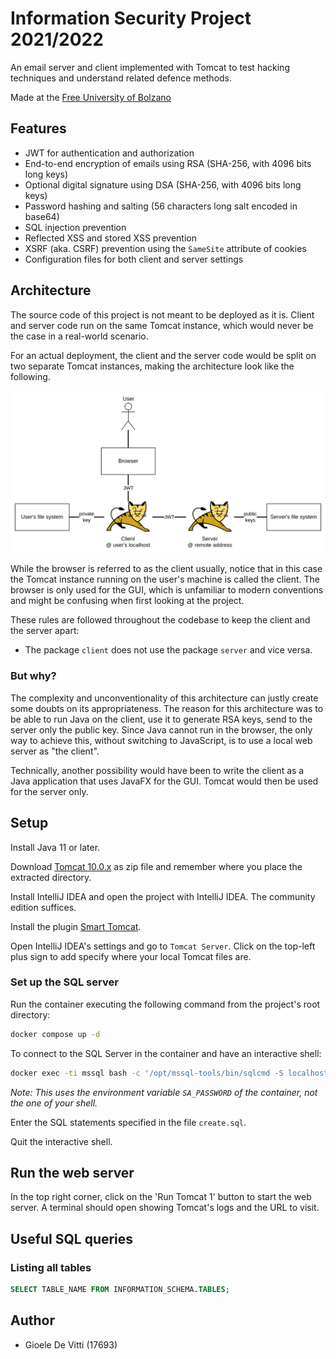 # Information Security Project 2021/2022

An email server and client implemented with Tomcat to test hacking techniques and understand related defence methods. 

Made at the [Free University of Bolzano](https://unibz.it)

## Features

- JWT for authentication and authorization
- End-to-end encryption of emails using RSA (SHA-256, with 4096 bits long keys)
- Optional digital signature using DSA (SHA-256, with 4096 bits long keys)
- Password hashing and salting (56 characters long salt encoded in base64)
- SQL injection prevention
- Reflected XSS and stored XSS prevention
- XSRF (aka. CSRF) prevention using the `SameSite` attribute of cookies
- Configuration files for both client and server settings

## Architecture

The source code of this project is not meant to be deployed as it is.
Client and server code run on the same Tomcat instance, which would never be the case in a real-world scenario.

For an actual deployment, the client and the server code would be split on two separate Tomcat instances, making the architecture look like the following.

![architecture](docs/architecture.png)

While the browser is referred to as the client usually, notice that in this case the Tomcat instance running on the user's machine is called the client.
The browser is only used for the GUI, which is unfamiliar to modern conventions and might be confusing when first looking at the project.

These rules are followed throughout the codebase to keep the client and the server apart:
- The package `client` does not use the package `server` and vice versa.

### But why?

The complexity and unconventionality of this architecture can justly create some doubts on its appropriateness. The reason for this architecture was to be able to run Java on the client, use it to generate RSA keys, send to the server only the public key. Since Java cannot run in the browser, the only way to achieve this, without switching to JavaScript, is to use a local web server as "the client".

Technically, another possibility would have been to write the client as a Java application that uses JavaFX for the GUI.
Tomcat would then be used for the server only.

## Setup

Install Java 11 or later.

Download [Tomcat 10.0.x](https://tomcat.apache.org/download-10.cgi) as zip file and remember where you place the 
extracted directory.

Install IntelliJ IDEA and open the project with IntelliJ IDEA. The community edition suffices.

Install the plugin [Smart Tomcat](https://plugins.jetbrains.com/plugin/9492-smart-tomcat).

Open IntelliJ IDEA's settings and go to `Tomcat Server`. Click on the top-left plus sign to add specify where your 
local Tomcat files are.

### Set up the SQL server

Run the container executing the following command from the project's root directory:
```sh
docker compose up -d
```

To connect to the SQL Server in the container and have an interactive shell:

```sh
docker exec -ti mssql bash -c '/opt/mssql-tools/bin/sqlcmd -S localhost -U sa -P "$SA_PASSWORD" -d dev'
```

_Note: This uses the environment variable `SA_PASSWORD` of the container, not the one of your shell._

Enter the SQL statements specified in the file `create.sql`.

Quit the interactive shell.

## Run the web server

In the top right corner, click on the 'Run Tomcat 1' button to start the web server.
A terminal should open showing Tomcat's logs and the URL to visit.

## Useful SQL queries

### Listing all tables

```sql
SELECT TABLE_NAME FROM INFORMATION_SCHEMA.TABLES;
```

## Author

- Gioele De Vitti (17693)